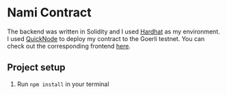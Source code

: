 # Nami Contract

The backend was written in Solidity and I used [Hardhat](https://hardhat.org/) as my environment. I used [QuickNode](https://www.quicknode.com/) to deploy my contract to the Goerli testnet. You can check out the corresponding frontend [here](https://github.com/ArKane-6418/Nami-Frontend).

## Project setup
1. Run `npm install` in your terminal
